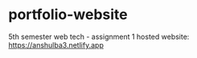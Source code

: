 # portfolio-website
5th semester web tech - assignment 1
hosted website: https://anshulba3.netlify.app
